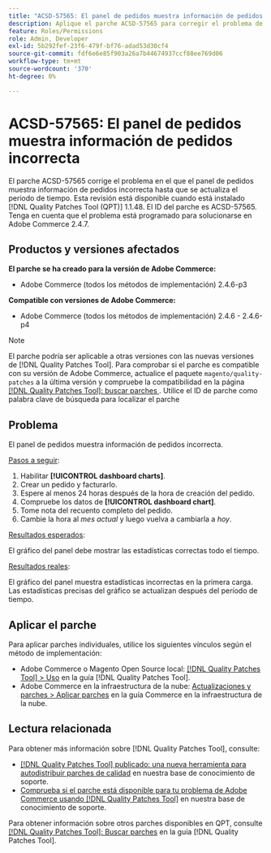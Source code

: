 ```yaml
---
title: "ACSD-57565: El panel de pedidos muestra información de pedidos incorrecta"
description: Aplique el parche ACSD-57565 para corregir el problema de Adobe Commerce en el que el panel de pedidos muestra información de pedidos incorrecta hasta que se actualiza el periodo de tiempo.
feature: Roles/Permissions
role: Admin, Developer
exl-id: 5b292fef-23f6-479f-bf76-adad53d30cf4
source-git-commit: fdf6e6e85f903a26a7b44674937ccf88ee769d06
workflow-type: tm+mt
source-wordcount: '370'
ht-degree: 0%

---
```


# ACSD-57565: El panel de pedidos muestra información de pedidos incorrecta

El parche ACSD-57565 corrige el problema en el que el panel de pedidos muestra información de pedidos incorrecta hasta que se actualiza el periodo de tiempo. Esta revisión está disponible cuando está instalado [!DNL Quality Patches Tool (QPT)] 1.1.48. El ID del parche es ACSD-57565. Tenga en cuenta que el problema está programado para solucionarse en Adobe Commerce 2.4.7.

## Productos y versiones afectados

**El parche se ha creado para la versión de Adobe Commerce:**

* Adobe Commerce (todos los métodos de implementación) 2.4.6-p3

**Compatible con versiones de Adobe Commerce:**

* Adobe Commerce (todos los métodos de implementación) 2.4.6 - 2.4.6-p4

>[!NOTE]
>
>El parche podría ser aplicable a otras versiones con las nuevas versiones de [!DNL Quality Patches Tool]. Para comprobar si el parche es compatible con su versión de Adobe Commerce, actualice el paquete `magento/quality-patches` a la última versión y compruebe la compatibilidad en la página [[!DNL Quality Patches Tool]: buscar parches ](https://experienceleague.adobe.com/tools/commerce-quality-patches/index.html?lang=es). Utilice el ID de parche como palabra clave de búsqueda para localizar el parche

## Problema

El panel de pedidos muestra información de pedidos incorrecta.

<u>Pasos a seguir</u>:

1. Habilitar **[!UICONTROL dashboard charts]**.
1. Crear un pedido y facturarlo.
1. Espere al menos 24 horas después de la hora de creación del pedido.
1. Compruebe los datos de **[!UICONTROL dashboard chart]**.
1. Tome nota del recuento completo del pedido.
1. Cambie la hora al *mes actual* y luego vuelva a cambiarla a *hoy*.

<u>Resultados esperados</u>:

El gráfico del panel debe mostrar las estadísticas correctas todo el tiempo.

<u>Resultados reales</u>:

El gráfico del panel muestra estadísticas incorrectas en la primera carga. Las estadísticas precisas del gráfico se actualizan después del período de tiempo.

## Aplicar el parche

Para aplicar parches individuales, utilice los siguientes vínculos según el método de implementación:

* Adobe Commerce o Magento Open Source local: [[!DNL Quality Patches Tool] > Uso](https://experienceleague.adobe.com/docs/commerce-operations/tools/quality-patches-tool/usage.html?lang=es) en la guía [!DNL Quality Patches Tool].
* Adobe Commerce en la infraestructura de la nube: [Actualizaciones y parches > Aplicar parches](https://experienceleague.adobe.com/docs/commerce-cloud-service/user-guide/develop/upgrade/apply-patches.html?lang=es) en la guía Commerce en la infraestructura de la nube.

## Lectura relacionada

Para obtener más información sobre [!DNL Quality Patches Tool], consulte:

* [[!DNL Quality Patches Tool] publicado: una nueva herramienta para autodistribuir parches de calidad](/help/announcements/adobe-commerce-announcements/magento-quality-patches-released-new-tool-to-self-serve-quality-patches.md) en nuestra base de conocimiento de soporte.
* [Comprueba si el parche está disponible para tu problema de Adobe Commerce usando [!DNL Quality Patches Tool]](/help/support-tools/patches-available-in-qpt-tool/check-patch-for-magento-issue-with-magento-quality-patches.md) en nuestra base de conocimiento de soporte.

Para obtener información sobre otros parches disponibles en QPT, consulte [[!DNL Quality Patches Tool]: Buscar parches](https://experienceleague.adobe.com/tools/commerce-quality-patches/index.html?lang=es) en la guía [!DNL Quality Patches Tool].
